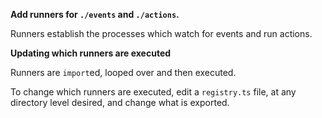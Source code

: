 **Add runners for `./events` and `./actions`.**

Runners establish the processes which watch for events and run actions.

**Updating which runners are executed**

Runners are `import`ed, looped over and then executed.

To change which runners are executed, edit a `registry.ts` file, at any directory level desired, and change what is exported.
